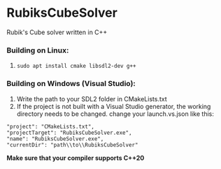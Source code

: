 # RubiksCubeSolver
Rubik's Cube solver written in C++

### Building on Linux:
1. `sudo apt install cmake libsdl2-dev g++`

### Building on Windows (Visual Studio):
1. Write the path to your SDL2 folder in CMakeLists.txt
2. If the project is not built with a Visual Studio generator, the working directory needs to be changed. change your launch.vs.json like this:
```
"project": "CMakeLists.txt",
"projectTarget": "RubiksCubeSolver.exe",
"name": "RubiksCubeSolver.exe",
"currentDir": "path\\to\\RubiksCubeSolver"
```
   

**Make sure that your compiler supports C++20**
